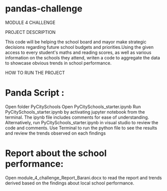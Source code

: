 # pandas-challenge

MODULE 4 CHALLENGE

PROJECT DESCRIPTION

This code will be helping the school board and mayor make strategic decisions regarding future school budgets and priorities.Using the given access to every student's maths and reading scores, as well as various information on the schools they attend, writen a code to aggregate the data to showcase obvious trends in school performance.


HOW TO RUN THE PROJECT

Panda Script :
=============
Open folder PyCitySchools 
Open PyCitySchools_starter.ipynb 
Run PyCitySchools_starter.ipynb by activating jupyter notebook from the terminal. The ipynb file includes comments for ease of understanding.
Alternatively, run PyCitySchools_starter.ipynb in visual studio to review the code and comments.
Use Terminal to run the python file to see the results and review the trends observed on each findings

Report about the school performance:
===================================
Open module_4_challenge_Report_Barani.docx to read the report and trends derived based on the findings about local school performance.


